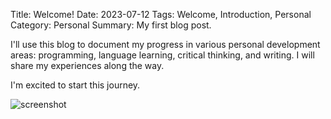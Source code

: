 Title: Welcome!
Date: 2023-07-12
Tags: Welcome, Introduction, Personal
Category: Personal
Summary: My first blog post.

I'll use this blog to document my progress in various personal development areas: programming, language learning, critical thinking, and writing. I will share my experiences along the way.

I'm excited to start this journey.

<img src="{static}/images/road-bw.png" alt="screenshot" class="image-center image-large"/>